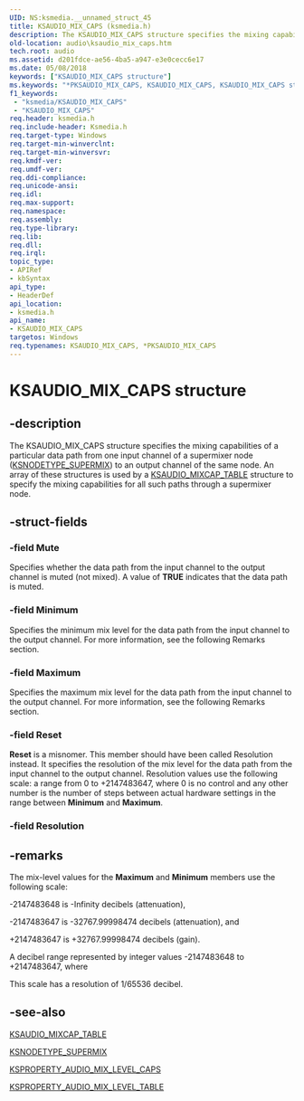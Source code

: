 ```yaml
---
UID: NS:ksmedia.__unnamed_struct_45
title: KSAUDIO_MIX_CAPS (ksmedia.h)
description: The KSAUDIO_MIX_CAPS structure specifies the mixing capabilities of a particular data path from one input channel of a supermixer node (KSNODETYPE_SUPERMIX) to an output channel of the same node.
old-location: audio\ksaudio_mix_caps.htm
tech.root: audio
ms.assetid: d201fdce-ae56-4ba5-a947-e3e0cecc6e17
ms.date: 05/08/2018
keywords: ["KSAUDIO_MIX_CAPS structure"]
ms.keywords: "*PKSAUDIO_MIX_CAPS, KSAUDIO_MIX_CAPS, KSAUDIO_MIX_CAPS structure [Audio Devices], PKSAUDIO_MIX_CAPS, PKSAUDIO_MIX_CAPS structure pointer [Audio Devices], aud-prop_5468df9e-d7f4-4449-a59f-694100f2f825.xml, audio.ksaudio_mix_caps, ksmedia/KSAUDIO_MIX_CAPS, ksmedia/PKSAUDIO_MIX_CAPS"
f1_keywords:
 - "ksmedia/KSAUDIO_MIX_CAPS"
 - "KSAUDIO_MIX_CAPS"
req.header: ksmedia.h
req.include-header: Ksmedia.h
req.target-type: Windows
req.target-min-winverclnt: 
req.target-min-winversvr: 
req.kmdf-ver: 
req.umdf-ver: 
req.ddi-compliance: 
req.unicode-ansi: 
req.idl: 
req.max-support: 
req.namespace: 
req.assembly: 
req.type-library: 
req.lib: 
req.dll: 
req.irql: 
topic_type:
- APIRef
- kbSyntax
api_type:
- HeaderDef
api_location:
- ksmedia.h
api_name:
- KSAUDIO_MIX_CAPS
targetos: Windows
req.typenames: KSAUDIO_MIX_CAPS, *PKSAUDIO_MIX_CAPS
---
```


# KSAUDIO_MIX_CAPS structure


## -description


The KSAUDIO_MIX_CAPS structure specifies the mixing capabilities of a particular data path from one input channel of a supermixer node (<a href="https://docs.microsoft.com/windows-hardware/drivers/audio/ksnodetype-supermix">KSNODETYPE_SUPERMIX</a>) to an output channel of the same node. An array of these structures is used by a <a href="https://docs.microsoft.com/windows-hardware/drivers/ddi/ksmedia/ns-ksmedia-ksaudio_mixcap_table">KSAUDIO_MIXCAP_TABLE</a> structure to specify the mixing capabilities for all such paths through a supermixer node.


## -struct-fields




### -field Mute

Specifies whether the data path from the input channel to the output channel is muted (not mixed). A value of <b>TRUE</b> indicates that the data path is muted.


### -field Minimum

Specifies the minimum mix level for the data path from the input channel to the output channel. For more information, see the following Remarks section.


### -field Maximum

Specifies the maximum mix level for the data path from the input channel to the output channel. For more information, see the following Remarks section.


### -field Reset

<b>Reset</b> is a misnomer. This member should have been called Resolution instead. It specifies the resolution of the mix level for the data path from the input channel to the output channel. Resolution values use the following scale: a range from 0 to +2147483647, where 0 is no control and any other number is the number of steps between actual hardware settings in the range between <b>Minimum</b> and <b>Maximum</b>.


### -field Resolution


## -remarks



The mix-level values for the <b>Maximum</b> and <b>Minimum</b> members use the following scale:

-2147483648 is -Infinity decibels (attenuation), 

 -2147483647 is -32767.99998474 decibels (attenuation), and

+2147483647 is +32767.99998474 decibels (gain).

A decibel range represented by integer values -2147483648 to +2147483647, where 

This scale has a resolution of 1/65536 decibel.




## -see-also




<a href="https://docs.microsoft.com/windows-hardware/drivers/ddi/ksmedia/ns-ksmedia-ksaudio_mixcap_table">KSAUDIO_MIXCAP_TABLE</a>



<a href="https://docs.microsoft.com/windows-hardware/drivers/audio/ksnodetype-supermix">KSNODETYPE_SUPERMIX</a>



<a href="https://docs.microsoft.com/windows-hardware/drivers/audio/ksproperty-audio-mix-level-caps">KSPROPERTY_AUDIO_MIX_LEVEL_CAPS</a>



<a href="https://docs.microsoft.com/windows-hardware/drivers/audio/ksproperty-audio-mix-level-table">KSPROPERTY_AUDIO_MIX_LEVEL_TABLE</a>
 

 

